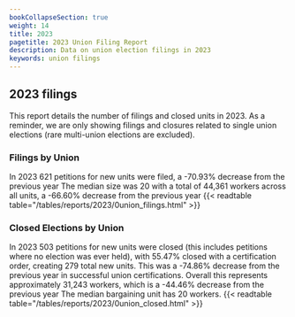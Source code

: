 ```yaml
---
bookCollapseSection: true
weight: 14
title: 2023
pagetitle: 2023 Union Filing Report
description: Data on union election filings in 2023
keywords: union filings
---
```


## 2023 filings

This report details the number of filings and closed units in 2023. As a reminder, we are only showing filings and closures related to single union elections (rare multi-union elections are excluded).

### Filings by Union
In 2023 621 petitions for new units were filed, a -70.93% decrease from the previous year The median size was 20 with a total of 44,361 workers across all units, a -66.60% decrease from the previous year
{{< readtable table="/tables/reports/2023/0union_filings.html" >}}

### Closed Elections by Union
In 2023 503 petitions for new units were closed (this includes petitions where no election was ever held), with 55.47% closed with a certification order, creating 279 total new units. This was a -74.86% decrease from the previous year in successful union certifications. Overall this represents approximately 31,243 workers, which is a -44.46% decrease from the previous year The median bargaining unit has 20 workers.
{{< readtable table="/tables/reports/2023/0union_closed.html" >}}
